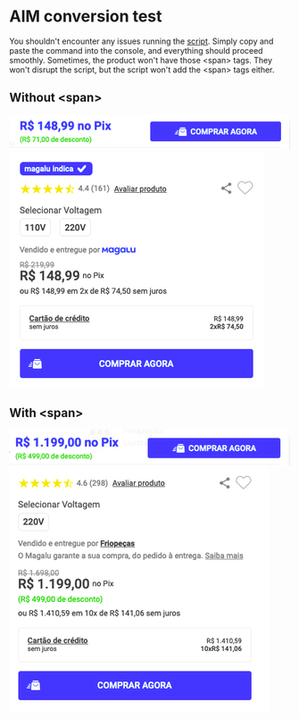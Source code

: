 # AIM conversion test

You shouldn't encounter any issues running the [script](https://raw.githubusercontent.com/caiankeller/aim-test/main/aim.js). Simply copy and paste the command into the console, and everything should proceed smoothly. Sometimes, the product won't have those \<span\> tags. They won't disrupt the script, but the script won't add the \<span\> tags either.

## Without \<span\>
![](.repo/exampleFloat.png)
![](.repo/exampleProduct.png)

## With \<span\>
![](.repo/previewFloat.png)
![](.repo/previewProduct.png)